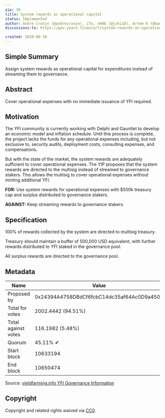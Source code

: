 ```yaml
---
yip: 36
title: System rewards as operational capital
status: Implemented
author: Andre Cronje (@andrecronje), iTo, n00b (@jchi18), Artem K (@banteg)
discussions-to: https://gov.yearn.finance/t/system-rewards-as-operational-capital/1974

created: 2020-08-10
---
```


## Simple Summary

Assign system rewards as operational capital for expenditures instead of
streaming them to governance.

## Abstract

Cover operational expenses with no immediate issuance of YFI required.

## Motivation

The YFI community is currently working with Delphi and Gauntlet to develop an
economic model and inflation schedule. Until this process is complete, the
project lacks the funds for any operational expenses including, but not
exclusive to, security audits, deployment costs, consulting expenses, and
compensations.

But with the state of the market, the system rewards are adequately sufficient
to cover operational expenses. The YIP proposes that the system rewards are
directed to the multisig instead of streamed to governance stakers. This allows
the multisig to cover operational expenses without minting additional YFI.

**FOR:** Use system rewards for operational expenses with \$500k treasury cap
and surplus distributed to governance stakers.

**AGAINST:** Keep streaming rewards to governance stakers.

## Specification

100% of rewards collected by the system are directed to multisig treasury.

Treasury should maintain a buffer of 500,000 USD equivalent, with further
rewards distributed to YFI staked in the governance pool.

All surplus rewards are directed to the governance pool.

## Metadata

| Name                | Value                                      |
| ------------------- | ------------------------------------------ |
| Proposed by         | 0x24394A4758DBdCf6fcbC14dc35af64Ac0D9a450A |
| Total for votes     | 2002.4442 (94.51%)                         |
| Total against votes | 116.1982 (5.48%)                           |
| Quorum              | 45.11% ✔                                   |
| Start block         | 10633194                                   |
| End block           | 10650474                                   |

Source:
[yieldfarming.info YFI Governance Information](https://yieldfarming.info/yearn/vote/)

## Copyright

Copyright and related rights waived via
[CC0](https://creativecommons.org/publicdomain/zero/1.0/).
